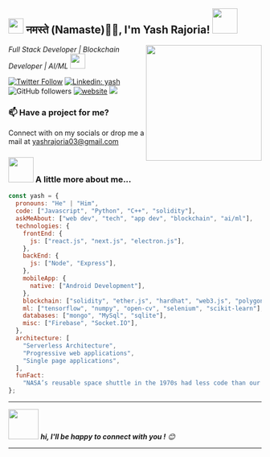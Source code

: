 <h2><img src="https://emojis.slackmojis.com/emojis/images/1531849430/4246/blob-sunglasses.gif?1531849430" width="30"/> नमस्ते (Namaste)🙏🏻, I'm Yash Rajoria! <img src="https://media.giphy.com/media/12oufCB0MyZ1Go/giphy.gif" width="50"></h2>
<img align='right' src="https://media.giphy.com/media/M9gbBd9nbDrOTu1Mqx/giphy.gif" width="230">
<p><em>Full Stack Developer | Blockchain Developer | AI/ML  <img src="https://media.giphy.com/media/WUlplcMpOCEmTGBtBW/giphy.gif" width="30"> 
</em></p>

[![Twitter Follow](https://img.shields.io/twitter/follow/Yash_123e?label=Follow)](https://twitter.com/intent/follow?screen_name=Yash_123e)
[![Linkedin: yash](https://img.shields.io/badge/-yash-blue?style=flat-square&logo=Linkedin&logoColor=white&link=https://www.linkedin.com/in/yashrajoria/)](https://www.linkedin.com/in/yashrajoria/)
![GitHub followers](https://img.shields.io/github/followers/yashrajoria3?label=Follow&style=social)
[![website](https://img.shields.io/badge/Website-46a2f1.svg?&style=flat-square&logo=Google-Chrome&logoColor=white&link=https://yashrajoria.netlify.app/)](https://yashrajoria.netlify.app/)
![](https://visitor-badge.glitch.me/badge?page_id=yashrajoria03.yashrajoria03)

### 📫 Have a project for me?

Connect with on my socials or drop me a mail at <email>yashrajoria03@gmail.com</email>

### <img src="https://media.giphy.com/media/VgCDAzcKvsR6OM0uWg/giphy.gif" width="50"> A little more about me...

```javascript
const yash = {
  pronouns: "He" | "Him",
  code: ["Javascript", "Python", "C++", "solidity"],
  askMeAbout: ["web dev", "tech", "app dev", "blockchain", "ai/ml"],
  technologies: {
    frontEnd: {
      js: ["react.js", "next.js", "electron.js"],
    },
    backEnd: {
      js: ["Node", "Express"],
    },
    mobileApp: {
      native: ["Android Development"],
    },
    blockchain: ["solidity", "ether.js", "hardhat", "web3.js", "polygon"],
    ml: ["tensorflow", "numpy", "open-cv", "selenium", "scikit-learn"],
    databases: ["mongo", "MySql", "sqlite"],
    misc: ["Firebase", "Socket.IO"],
  },
  architecture: [
    "Serverless Architecture",
    "Progressive web applications",
    "Single page applications",
  ],
  funFact:
    "NASA’s reusable space shuttle in the 1970s had less code than our phones today.",
};
```

---

<img src="https://media.giphy.com/media/LnQjpWaON8nhr21vNW/giphy.gif" width="60"> <em><b>hi, I'll be happy to connect with you !</b> 😊</em>

---

